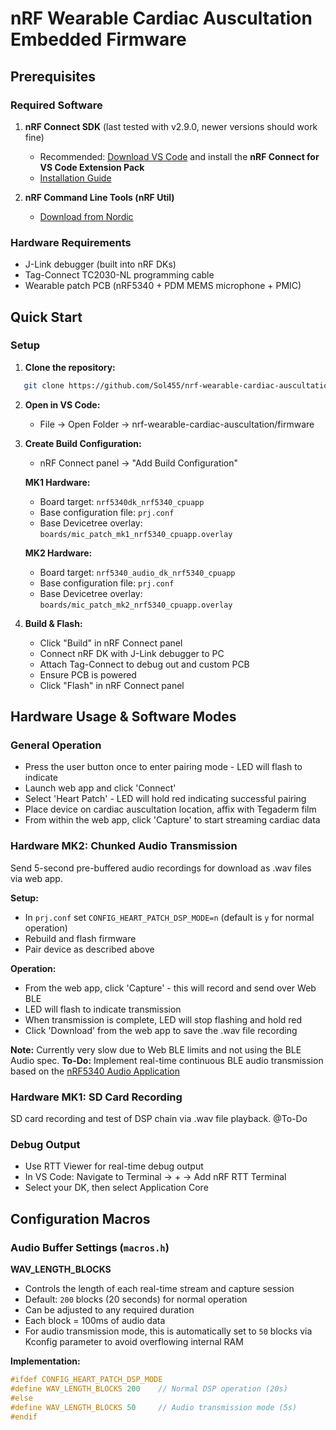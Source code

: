 # nRF Wearable Cardiac Auscultation Embedded Firmware

## Prerequisites

### Required Software
1. **nRF Connect SDK** (last tested with v2.9.0, newer versions should work fine)
   - Recommended: [Download VS Code](https://code.visualstudio.com/) and install the **nRF Connect for VS Code Extension Pack**
   - [Installation Guide](https://docs.nordicsemi.com/bundle/ncs-latest/page/nrf/installation/install_ncs.html)

2. **nRF Command Line Tools (nRF Util)**
   - [Download from Nordic](https://www.nordicsemi.com/Products/Development-tools/nRF-Util)

### Hardware Requirements
- J-Link debugger (built into nRF DKs)
- Tag-Connect TC2030-NL programming cable
- Wearable patch PCB (nRF5340 + PDM MEMS microphone + PMIC)

## Quick Start

### Setup
1. **Clone the repository:**
```bash
   git clone https://github.com/Sol455/nrf-wearable-cardiac-auscultation.git
```

2. **Open in VS Code:**
   - File → Open Folder → nrf-wearable-cardiac-auscultation/firmware

3. **Create Build Configuration:**
   - nRF Connect panel → "Add Build Configuration"
   
   **MK1 Hardware:**
   - Board target: `nrf5340dk_nrf5340_cpuapp`
   - Base configuration file: `prj.conf`
   - Base Devicetree overlay: `boards/mic_patch_mk1_nrf5340_cpuapp.overlay`
   
   **MK2 Hardware:**
   - Board target: `nrf5340_audio_dk_nrf5340_cpuapp`
   - Base configuration file: `prj.conf`
   - Base Devicetree overlay: `boards/mic_patch_mk2_nrf5340_cpuapp.overlay`

4. **Build & Flash:**
   - Click "Build" in nRF Connect panel
   - Connect nRF DK with J-Link debugger to PC
   - Attach Tag-Connect to debug out and custom PCB
   - Ensure PCB is powered
   - Click "Flash" in nRF Connect panel


## Hardware Usage & Software Modes

### General Operation
- Press the user button once to enter pairing mode - LED will flash to indicate
- Launch web app and click 'Connect'
- Select 'Heart Patch' - LED will hold red indicating successful pairing
- Place device on cardiac auscultation location, affix with Tegaderm film
- From within the web app, click 'Capture' to start streaming cardiac data


### Hardware MK2: Chunked Audio Transmission
Send 5-second pre-buffered audio recordings for download as .wav files via web app.

**Setup:**
- In `prj.conf` set `CONFIG_HEART_PATCH_DSP_MODE=n` (default is `y` for normal operation)
- Rebuild and flash firmware
- Pair device as described above

**Operation:**
- From the web app, click 'Capture' - this will record and send over Web BLE
- LED will flash to indicate transmission
- When transmission is complete, LED will stop flashing and hold red
- Click 'Download' from the web app to save the .wav file recording

**Note:** Currently very slow due to Web BLE limits and not using the BLE Audio spec. 
**To-Do:** Implement real-time continuous BLE audio transmission based on the [nRF5340 Audio Application](https://docs.nordicsemi.com/bundle/ncs-latest/page/nrf/applications/nrf5340_audio/index.html)

### Hardware MK1: SD Card Recording
SD card recording and test of DSP chain via .wav file playback.
@To-Do

### Debug Output
- Use RTT Viewer for real-time debug output
- In VS Code: Navigate to Terminal → + → Add nRF RTT Terminal
- Select your DK, then select Application Core

## Configuration Macros

### Audio Buffer Settings (`macros.h`)

**WAV_LENGTH_BLOCKS**
- Controls the length of each real-time stream and capture session
- Default: `200` blocks (20 seconds) for normal operation
- Can be adjusted to any required duration
- Each block = 100ms of audio data
- For audio transmission mode, this is automatically set to `50` blocks via Kconfig parameter to avoid overflowing internal RAM

**Implementation:**
```c
#ifdef CONFIG_HEART_PATCH_DSP_MODE
#define WAV_LENGTH_BLOCKS 200    // Normal DSP operation (20s)
#else
#define WAV_LENGTH_BLOCKS 50     // Audio transmission mode (5s)
#endif
```
